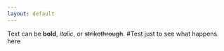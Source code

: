 ```yaml
---
layout: default
---
```


Text can be **bold**, _italic_, or ~~strikethrough~~.
#Test just to see what happens here
